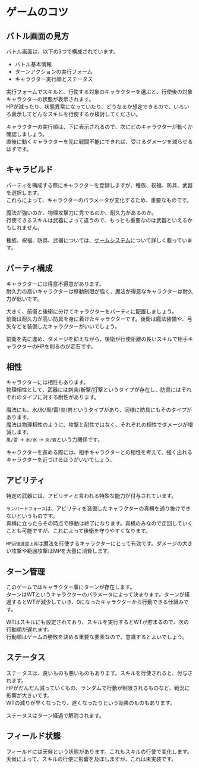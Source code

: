 
# ゲームのコツ

## バトル画面の見方
バトル画面は、以下の3つで構成されています。
- バトル基本情報
- ターンアクションの実行フォーム
- キャラクター実行順とステータス

実行フォームでスキルと、行使する対象のキャラクターを選ぶと、行使後の対象キャラクターの状態が表示されます。  
HPが減ったり、状態異常になっていたり、どうなるか想定できるので、いろいろ表示してどんなスキルを行使するか検討してください。  

キャラクターの実行順は、下に表示されるので、次にどのキャラクターが動くか確認しましょう。  
直後に動くキャラクターを先に戦闘不能にできれば、受けるダメージを減らせるはずです。  

## キャラビルド
パーティを構成する際にキャラクターを登録しますが、種族、祝福、防具、武器を選択します。  
これらによって、キャラクターのパラメータが変化するため、重要なものです。  

魔法が強いのか、物理攻撃力に秀でるのか、耐久力があるのか。  
行使できるスキルは武器によって違うので、もっとも重要なのは武器といえるかもしれません。  

種族、祝福、防具、武器については、[ゲームシステム](/docs/system/game_system.md)について詳しく載っています。  

## パーティ構成
キャラクターには得意不得意があります。  
耐久力の高いキャラクターは移動制限が強く、魔法が得意なキャラクターは耐久力が低いです。  

大きく、前衛と後衛に分けてキャラクターをパーティに配置しましょう。  
前衛は耐久力が高い防具を身に着けたキャラクターです。後衛は魔法装備や、弓矢などを装備したキャラクターがいいでしょう。  

前衛を先に進め、ダメージを抑えながら、後衛が行使距離の長いスキルで相手キャラクターのHPを削るのが定石です。  

## 相性
キャラクターには相性もあります。  
物理相性として、武器には刺突/斬撃/打撃というタイプが存在し、防具にはそれぞれのタイプに対する耐性があります。  

魔法にも、水/氷/風/雷/炎/岩というタイプがあり、同様に防具にもそのタイプがあります。  
魔法は物理相性のように、攻撃と耐性ではなく、それぞれの相性でダメージが増減します。  
`風/雷` -> `水/氷` -> `炎/岩`という力関係です。  

キャラクターを進める際には、相手キャラクターとの相性を考えて、強く出れるキャラクターを近づけるほうがいいでしょう。  

## アビリティ
特定の武器には、アビリティと言われる特殊な能力が付与されています。  

`ランパートフォース`は、アビリティを装備したキャラクターの真横を通り抜けできないというものです。  
真横に立ったらその時点で移動は終了になります。真横のみなので迂回していくことも可能ですが、これによって後衛を守りやすくなります。  

`MP回復速度上昇`は魔法を行使するキャラクターにとって有効です。ダメージの大きい攻撃や範囲攻撃はMPを大量に消費します。  

## ターン管理
このゲームではキャラクター事にターンが存在します。  
ターンはWTというキャラクターのパラメータによって決まります。ターンが経過するとWTが減少していき、0になったキャラクターから行動できる仕組みです。  

WTはスキルにも設定されており、スキルを実行するとWTが貯まるので、次の行動順が遅れます。  
行動順はゲームの勝敗を決める重要な要素なので、意識するとよいでしょう。  

## ステータス
ステータスは、良いものも悪いものもあります。スキルを行使されると、付与されます。  
HPがだんだん減っていくもの、ランダムで行動が制限されるものなど、戦況に影響が大きいです。  
WTの減りが早くなったり、遅くなったりという効果のものもあります。  

ステータスはターン経過で解消されます。  

## フィールド状態
フィールドには天候という状態があります。これもスキルの行使で変化します。  
天候によって、スキルの行使に影響を及ぼしますが、これは未実装です。  

